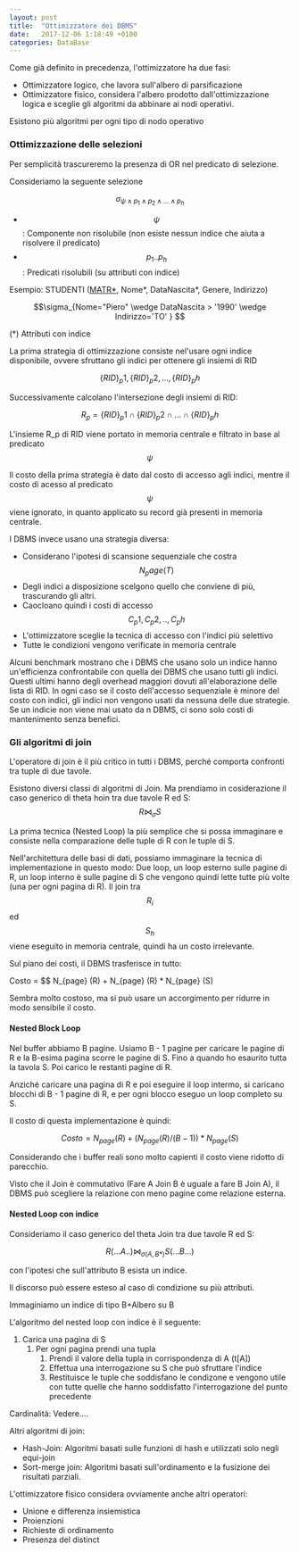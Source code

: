```yaml
---
layout: post
title:  "Ottimizzatore dei DBMS"
date:   2017-12-06 1:18:49 +0100
categories: DataBase
---
```


Come già definito in precedenza, l'ottimizzatore ha due fasi:
- Ottimizzatore logico, che lavora sull'albero di parsificazione
- Ottimizzatore fisico, considera l'albero prodotto dall'ottimizzazione logica e sceglie gli algoritmi da abbinare ai nodi operativi.

Esistono più algoritmi per ogni tipo di nodo operativo

<h3>Ottimizzazione delle selezioni</h3>
Per semplicità trascureremo la presenza di OR nel predicato di selezione.

Consideriamo la seguente selezione

$$\sigma_{\psi \wedge p_1 \wedge p_2 \wedge ... \wedge p_h }$$

- $$ \psi $$: Componente non risolubile (non esiste nessun indice che aiuta a risolvere il predicato)
- $$p_1 .. p_h$$: Predicati risolubili (su attributi con indice)


Esempio:
STUDENTI (<u>MATR*</u>, Nome*, DataNascita*, Genere, Indirizzo)

$$\sigma_{Nome="Piero" \wedge DataNascita > '1990' \wedge Indirizzo='TO' } $$

(*) Attributi con indice 



La prima strategia di ottimizzazione consiste nel'usare ogni indice disponibile, ovvere sfruttano gli indici per ottenere gli insiemi di RID

$$\{RID\}_p1, \{RID\}_p2, ..., \{RID\}_ph$$

Successivamente calcolano l'intersezione degli insiemi di RID:

$$ R_p = \{RID\}_p1 \cap \{RID\}_p2 \cap ... \cap \{RID\}_ph $$

L'insieme R_p di RID viene portato in memoria centrale e filtrato in base al predicato $$\psi $$

Il costo della prima strategia è dato dal costo di accesso agli indici, mentre il costo di acesso al predicato $$ \psi$$ viene ignorato, in quanto applicato su record già presenti in memoria centrale.

I DBMS invece usano una strategia diversa:
- Considerano l'ipotesi di scansione sequenziale che costra $$N_page (T) $$
- Degli indici a disposizione scelgono quello che conviene di più, trascurando gli altri.
- Caocloano quindi i costi di accesso $$ C_p1, C_p2, .., C_ph$$
- L'ottimizzatore sceglie la tecnica di accesso con l'indici più selettivo
- Tutte le condizioni vengono verificate in memoria centrale

Alcuni benchmark mostrano che i DBMS che usano solo un indice hanno un'efficienza confrontabile con quella dei DBMS che usano tutti gli indici. Questi ultimi hanno degli overhead maggiori dovuti all'elaborazione delle lista di RID.
In ogni caso se il costo dell'accesso sequenziale è minore del costo con indici, gli indici non vengono usati da nessuna delle due strategie.
Se un indicie non viene mai usato da n DBMS, ci sono solo costi di mantenimento senza benefici. 

<h3>Gli algoritmi di join</h3>
 L'operatore di join è il più critico in tutti i DBMS, perché comporta confronti tra tuple di due tavole.

Esistono diversi classi di algoritmi di Join. Ma prendiamo in cosiderazione il caso generico di theta hoin tra due tavole R ed S: $$R \Join_\sigma S $$


La prima tecnica (Nested Loop) la più semplice che si possa immaginare e consiste nella comparazione delle tuple di R con le tuple di S.

Nell'architettura delle basi di dati, possiamo immaginare la tecnica di implementazione in questo modo: Due loop, un loop esterno sulle pagine di R, un loop interno è sulle pagine di S  che vengono quindi lette tutte più volte (una per ogni pagina di R). Il join tra $$R_i$$ ed $$S_h$$ viene eseguito in memoria centrale, quindi ha un costo irrelevante.

Sul piano dei costi, il DBMS trasferisce in tutto:

Costo = $$ N_{page} (R) + N_{page} (R) * N_{page} (S)

Sembra molto costoso, ma si può usare un accorgimento per ridurre in modo sensibile il costo. 

<h4>Nested Block Loop</h4>

Nel buffer abbiamo B pagine. Usiamo B - 1 pagine per caricare le pagine di R e la B-esima pagina scorre le pagine di S. Fino a quando ho esaurito tutta la tavola S. Poi carico le restanti pagine di R. 

Anziché caricare una pagina di R e poi eseguire il loop intermo, si caricano blocchi di B - 1 pagine di R, e per ogni blocco eseguo un loop completo su S.

Il costo di questa implementazione è quindi:

$$ Costo =  N_{page} (R) + (N_{page} (R)/(B-1)) * N_{page} (S) $$

Considerando che i buffer reali sono molto capienti il costo viene ridotto di parecchio.

Visto che il Join è commutativo (Fare A Join B è uguale a fare B Join A), il DBMS può scegliere la relazione con meno pagine come relazione esterna.

<h4>Nested Loop con indice</h4>

Consideriamo il caso generico del theta Join tra due tavole R ed S: 

$$  R(...A..) \Join_{\sigma(A,B*)} S(...B...) $$

con l'ipotesi che sull'attributo B esista un indice. <br>

Il discorso può essere esteso al caso di condizione su più attributi.

Immaginiamo un indice di tipo B+Albero su B

L'algoritmo del nested loop con indice è il seguente:


1. Carica una pagina di S
    1. Per ogni pagina prendi una tupla 
        1. Prendi il valore della tupla in corrispondenza di A (t[A]) 
        2. Effettua una interrogazione su S che può sfruttare l'indice
        3. Restituisce le tuple che soddisfano le condizone e vengono utile con tutte quelle che hanno soddisfatto l'interrogazione del punto precedente

Cardinalità: Vedere....


Altri algoritmi di join:
- Hash-Join: Algoritmi basati sulle funzioni di hash e utilizzati solo negli equi-join
- Sort-merge join: Algoritmi basati sull'ordinamento e la fusizione dei risultati parziali.

L'ottimizzatore fisico considera ovviamente anche altri operatori:
- Unione e differenza insiemistica
- Proienzioni
- Richieste di ordinamento
- Presenza del distinct

